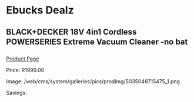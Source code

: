 
# Ebucks Dealz
## BLACK+DECKER 18V 4in1 Cordless POWERSERIES Extreme Vacuum Cleaner -no bat
[Product Page](https://www.ebucks.com/web/shop/productSelected.do?prodId=1069225602&catId=998409624)

Price: R1999.00

Image: /web/cms/system/galleries/pics/prodimg/5035048715475_1.png

Savings: 


	